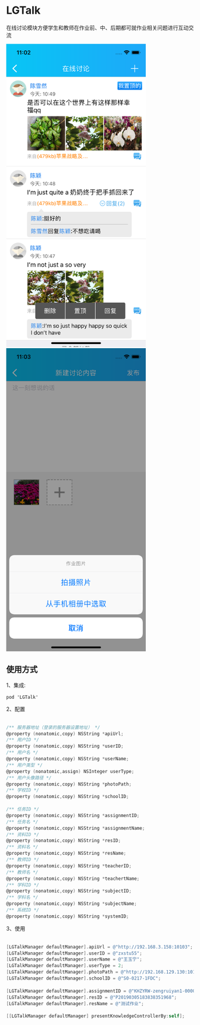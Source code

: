 # LGTalk
在线讨论模块方便学生和教师在作业前、中、后期都可就作业相关问题进行互动交流

<div align="left">
<img src="https://github.com/LYajun/LGTalk/blob/master/Assets/Shot1.png" width ="375" height ="812" >
<img src="https://github.com/LYajun/LGTalk/blob/master/Assets/Shot2.png" width ="375" height ="812" >
 </div>
 
## 使用方式

1、集成:

```
pod 'LGTalk'
```

2、配置

```objective-c

/** 服务器地址（登录的服务器设置地址） */
@property (nonatomic,copy) NSString *apiUrl;
/** 用户ID */
@property (nonatomic,copy) NSString *userID;
/** 用户名 */
@property (nonatomic,copy) NSString *userName;
/** 用户类型 */
@property (nonatomic,assign) NSInteger userType;
/** 用户头像路径 */
@property (nonatomic,copy) NSString *photoPath;
/** 学校ID */
@property (nonatomic,copy) NSString *schoolID;

/** 任务ID */
@property (nonatomic,copy) NSString *assignmentID;
/** 任务名 */
@property (nonatomic,copy) NSString *assignmentName;
/** 资料ID */
@property (nonatomic,copy) NSString *resID;
/** 资料名 */
@property (nonatomic,copy) NSString *resName;
/** 教师ID */
@property (nonatomic,copy) NSString *teacherID;
/** 教师名 */
@property (nonatomic,copy) NSString *teachertName;
/** 学科ID */
@property (nonatomic,copy) NSString *subjectID;
/** 学科名 */
@property (nonatomic,copy) NSString *subjectName;
/** 系统ID */
@property (nonatomic,copy) NSString *systemID;

```

3、使用

```objective-c

[LGTalkManager defaultManager].apiUrl = @"http://192.168.3.158:10103";    
[LGTalkManager defaultManager].userID = @"zxstu55";
[LGTalkManager defaultManager].userName = @"王玉宁";
[LGTalkManager defaultManager].userType = 2;
[LGTalkManager defaultManager].photoPath = @"http://192.168.129.130:10101/lgftp/UserInfo/Photo/Default/Nopic201.jpg";
[LGTalkManager defaultManager].schoolID = @"S0-0217-1FDC";
    
[LGTalkManager defaultManager].assignmentID = @"KHZYRW-zengruiyan1-0000000000000000000000000000006-8c569e92-4452-41f6-939c-3cfab41a559c";
[LGTalkManager defaultManager].resID = @"P20190305183838351968";
[LGTalkManager defaultManager].resName = @"测试作业";
    
[[LGTalkManager defaultManager] presentKnowledgeControllerBy:self];

```